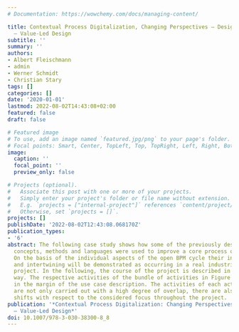```yaml
---
# Documentation: https://wowchemy.com/docs/managing-content/

title: Contextual Process Digitalization, Changing Perspectives – Design Thinking
  – Value-Led Design
subtitle: ''
summary: ''
authors:
- Albert Fleischmann
- admin
- Werner Schmidt
- Christian Stary
tags: []
categories: []
date: '2020-01-01'
lastmod: 2022-08-02T14:43:08+02:00
featured: false
draft: false

# Featured image
# To use, add an image named `featured.jpg/png` to your page's folder.
# Focal points: Smart, Center, TopLeft, Top, TopRight, Left, Right, BottomLeft, Bottom, BottomRight.
image:
  caption: ''
  focal_point: ''
  preview_only: false

# Projects (optional).
#   Associate this post with one or more of your projects.
#   Simply enter your project's folder or file name without extension.
#   E.g. `projects = ["internal-project"]` references `content/project/deep-learning/index.md`.
#   Otherwise, set `projects = []`.
projects: []
publishDate: '2022-08-02T12:43:08.068170Z'
publication_types:
- '6'
abstract: The following case study shows how some of the previously described BPM
  concepts, methods and languages were used to improve a core process of a company.
  On the basis of the individual aspects of the open BPM cycle their instantiation
  and intertwining will be demonstrated as occurring in a real industrial development
  project. In the following, the course of the project is described in a structured
  way. The respective activities of the bundle of activities in Figure 8.1 are noted
  in the margin of the use case description. The activities of each activity bundle
  are not only carried out with a high degree of overlap, there are also frequent
  shifts with respect to the considered focus throughout the project.
publication: '*Contextual Process Digitalization: Changing Perspectives – Design Thinking
  – Value-Led Design*'
doi: 10.1007/978-3-030-38300-8_8
---
```

